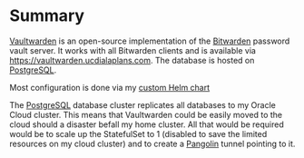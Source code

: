# Summary
[Vaultwarden](https://github.com/dani-garcia/vaultwarden) is an open-source implementation of the [Bitwarden](https://bitwarden.com) password vault server. It works with all Bitwarden clients and is available via https://vaultwarden.ucdialaplans.com. The database is hosted on [PostgreSQL](/manifests/database/postgresql).

Most configuration is done via my [custom Helm chart](/helm/baseline)

The [PostgreSQL](/manifests/database/postgresql) database cluster replicates all databases to my Oracle Cloud cluster. This means that Vaultwarden could be easily moved to the cloud should a disaster befall my home cluster. All that would be required would be to scale up the StatefulSet to 1 (disabled to save the limited resources on my cloud cluster) and to create a [Pangolin](https://github.com/kenlasko/pangolin) tunnel pointing to it.